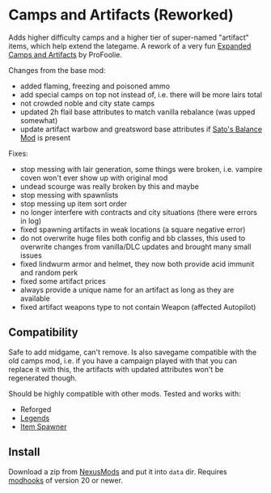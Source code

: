 # Camps and Artifacts (Reworked)

Adds higher difficulty camps and a higher tier of super-named "artifact" items, which help extend the lategame. A rework of a very fun [Expanded Camps and Artifacts][camps-old] by ProFoolie.

Changes from the base mod:

- added flaming, freezing and poisoned ammo
- add special camps on top not instead of, i.e. there will be more lairs total
- not crowded noble and city state camps
- updated 2h flail base attributes to match vanilla rebalance (was upped somewhat)
- update artifact warbow and greatsword base attributes if [Sato's Balance Mod][sato_balance_mod] is present

Fixes:

- stop messing with lair generation, some things were broken, i.e. vampire coven won't ever show up with original mod
- undead scourge was really broken by this and maybe
- stop messing with spawnlists
- stop messing up item sort order
- no longer interfere with contracts and city situations (there were errors in log)
- fixed spawning artifacts in weak locations (a square negative error)
- do not overwrite huge files both config and bb classes, this used to overwrite changes from vanilla/DLC updates and brought many small issues
- fixed lindwurm armor and helmet, they now both provide acid immunit and random perk
- fixed some artifact prices
- always provide a unique name for an artifact as long as they are available
- fixed artifact weapons type to not contain Weapon (affected Autopilot)

## Compatibility

Safe to add midgame, can't remove. Is also savegame compatible with the old camps mod, i.e. if you have a campaign played with that you can replace it with this, the artifacts with updated attributes won't be regenerated though.

Should be highly compatible with other mods. Tested and works with:

- Reforged
- [Legends][]
- [Item Spawner][item-spawner]


## Install

Download a zip from [NexusMods][] and put it into `data` dir. Requires [modhooks][] of version 20 or newer.


[NexusMods]: https://www.nexusmods.com/battlebrothers/mods/678
[modhooks]: https://www.nexusmods.com/battlebrothers/mods/42

[camps-old]: https://www.nexusmods.com/battlebrothers/mods/195
[sato_balance_mod]: https://github.com/jcsato/sato_balance_mod
[legends]: https://www.nexusmods.com/battlebrothers/mods/60
[item-spawner]: https://www.nexusmods.com/battlebrothers/mods/583
